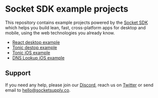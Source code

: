 # Socket SDK example projects

This repository contains example projects powered by the [Socket SDK](https://socket-sdk.dev) which helps you build lean, fast, cross-platform apps for desktop and mobile, using the web technologies you already know.

- [React desktop example](./react-desktop/)
- [Tonic destop example](./tonic-desktop/)
- [Tonic iOS example](./tonic-ios/)
- [DNS Lookup iOS example](./ios-dns-lookup/)

## Support

If you need any help, please join our [Discord](https://discord.gg/YPV32gKCsH), reach us on [Twitter](https://twitter.com/socketsupply) or send email to hello@socketsupply.co.
